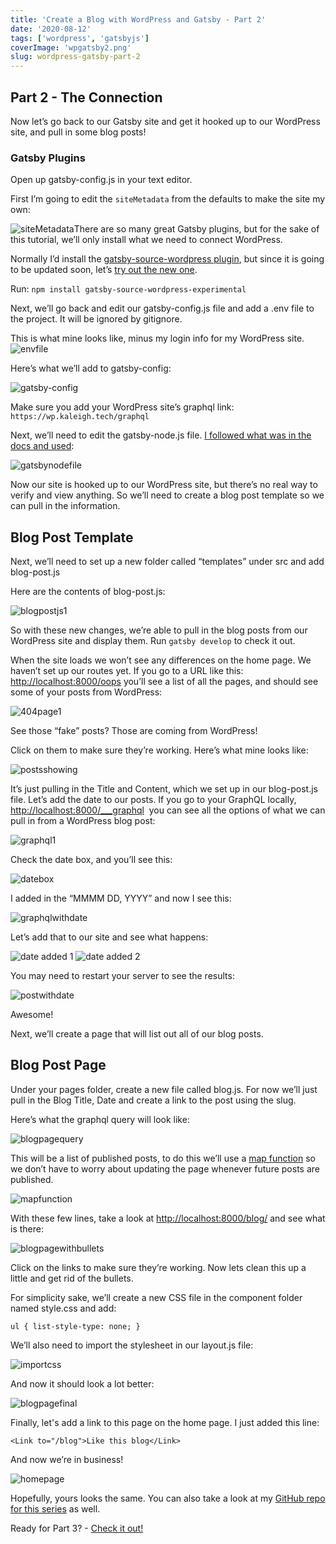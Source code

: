```yaml
---
title: 'Create a Blog with WordPress and Gatsby - Part 2'
date: '2020-08-12'
tags: ['wordpress', 'gatsbyjs']
coverImage: 'wpgatsby2.png'
slug: wordpress-gatsby-part-2
---
```


## Part 2 - The Connection

Now let’s go back to our Gatsby site and get it hooked up to our WordPress site, and pull in some blog posts!

### Gatsby Plugins

Open up gatsby-config.js in your text editor.

First I’m going to edit the `siteMetadata` from the defaults to make the site my own:

![siteMetadata](images/sitemetadata.png)There are so many great Gatsby plugins, but for the sake of this tutorial, we’ll only install what we need to connect WordPress.

Normally I’d install the [gatsby-source-wordpress plugin](https://www.gatsbyjs.org/packages/gatsby-source-wordpress/), but since it is going to be updated soon, let’s [try out the new one](https://www.gatsbyjs.org/docs/sourcing-from-wordpress/).

Run: `npm install gatsby-source-wordpress-experimental`

Next, we’ll go back and edit our gatsby-config.js file and add a .env file to the project. It will be ignored by gitignore.

This is what mine looks like, minus my login info for my WordPress site. ![envfile](images/envfile.png)

Here’s what we’ll add to gatsby-config:

![gatsby-config](images/gatsbyconfig.png)

Make sure you add your WordPress site’s graphql link: `https://wp.kaleigh.tech/graphql`

Next, we’ll need to edit the gatsby-node.js file. [I followed what was in the docs and used](https://github.com/gatsbyjs/gatsby-source-wordpress-experimental/blob/master/docs/tutorials/building-a-new-site-wordpress-and-gatsby.md):

![gatsbynodefile](images/nodefile.png)

Now our site is hooked up to our WordPress site, but there’s no real way to verify and view anything. So we’ll need to create a blog post template so we can pull in the information.

## Blog Post Template

Next, we’ll need to set up a new folder called “templates” under src and add blog-post.js

Here are the contents of blog-post.js:

![blogpostjs1](images/blogpostjs.png)

So with these new changes, we’re able to pull in the blog posts from our WordPress site and display them. Run `gatsby develop` to check it out.

When the site loads we won’t see any differences on the home page. We haven’t set up our routes yet. If you go to a URL like this: [http://localhost:8000/oops](http://localhost:8000/oops) you’ll see a list of all the pages, and should see some of your posts from WordPress:

![404page1](images/404page1.png)

See those “fake” posts? Those are coming from WordPress!

Click on them to make sure they’re working. Here’s what mine looks like:

![postsshowing](images/postsshowing1.png)

It’s just pulling in the Title and Content, which we set up in our blog-post.js file.
Let’s add the date to our posts. If you go to your GraphQL locally, [http://localhost:8000/\_\_\_graphql](http://localhost:8000/___graphql)  you can see all the options of what we can pull in from a WordPress blog post:

![graphql1](images/graphql.png)

Check the date box, and you’ll see this:

![datebox](images/datebox1.png)

I added in the “MMMM DD, YYYY” and now I see this:

![graphqlwithdate](images/graphqldate.png)

Let’s add that to our site and see what happens:

![date added 1](images/dateadded_1.png) ![date added 2](images/dateadded_2.png)

You may need to restart your server to see the results:

![postwithdate](images/postwithdate1.png)

Awesome!

Next, we’ll create a page that will list out all of our blog posts.

## Blog Post Page

Under your pages folder, create a new file called blog.js. For now we’ll just pull in the Blog Title, Date and create a link to the post using the slug.

Here’s what the graphql query will look like:

![blogpagequery](images/blogpagequery1.png)

This will be a list of published posts, to do this we’ll use a [map function](https://reactjs.org/docs/lists-and-keys.html) so we don’t have to worry about updating the page whenever future posts are published.

![mapfunction](images/blogmapfunction1.png)

With these few lines, take a look at [http://localhost:8000/blog/](http://localhost:8000/blog/) and see what is there:

![blogpagewithbullets](images/blogpagebullets1.png)

Click on the links to make sure they’re working. Now lets clean this up a little and get rid of the bullets.

For simplicity sake, we’ll create a new CSS file in the component folder named style.css and add:

`ul { list-style-type: none; }`

We’ll also need to import the stylesheet in our layout.js file:

![importcss](images/importcss1.png)

And now it should look a lot better:

![blogpagefinal](images/blogpagefinal1.png)

Finally, let's add a link to this page on the home page. I just added this line:

`<Link to="/blog">Like this blog</Link>`

And now we’re in business!

![homepage](images/homepagefinal.png)

Hopefully, yours looks the same. You can also take a look at my [GitHub repo for this series](https://github.com/klgh/kaleigh-tech-tutorial) as well.

Ready for Part 3? - [Check it out!](/blog/wordpress-gatsby-part-3)
